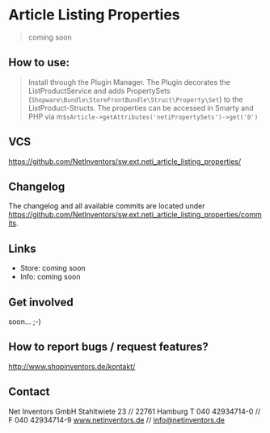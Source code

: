 # Article Listing Properties
> coming soon

## How to use:
> Install through the Plugin Manager. The Plugin decorates the ListProductService and adds PropertySets (`Shopware\Bundle\StoreFrontBundle\Struct\Property\Set`) to the ListProduct-Structs. The properties can be accessed in Smarty and PHP via 
m`$sArticle->getAttributes('netiPropertySets')->get('0')`

## VCS
https://github.com/NetInventors/sw.ext.neti_article_listing_properties/

## Changelog
The changelog and all available commits are located under <https://github.com/NetInventors/sw.ext.neti_article_listing_properties/commits>.

## Links
- Store: coming soon
- Info: coming soon

## Get involved
soon... ;-)

## How to report bugs / request features?
http://www.shopinventors.de/kontakt/
## Contact
Net Inventors GmbH
Stahltwiete 23 // 22761 Hamburg
T 040 42934714-0  // F 040 42934714-9
www.netinventors.de // info@netinventors.de

